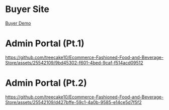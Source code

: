 # Buyer Site

[Buyer Demo](https://github.com/treecake10/Ecommerce-Fashioned-Food-and-Beverage-Store/assets/25542109/d968a23d-3ae1-489b-93ac-2c58c3f60aa4)

# Admin Portal (Pt.1)

https://github.com/treecake10/Ecommerce-Fashioned-Food-and-Beverage-Store/assets/25542109/9bd45302-f601-4bed-9caf-f514acd09512

# Admin Portal (Pt.2)

https://github.com/treecake10/Ecommerce-Fashioned-Food-and-Beverage-Store/assets/25542109/d427bffe-59c1-4a0b-9585-e14ce5d7f5f2


